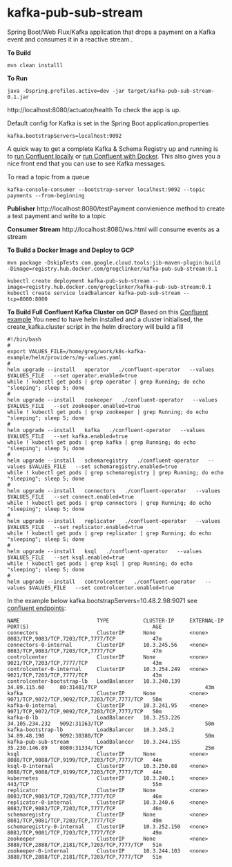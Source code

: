 # kafka-pub-sub-stream

Spring Boot/Web Flux/Kafka application that drops a payment on a Kafka event and consumes it in a reactive stream..

**To Build**
```shell script
mvn clean installl
```

**To Run**
```shell script
java -Dspring.profiles.active=dev -jar target/kafka-pub-sub-stream-0.1.jar
```
http://localhost:8080/actuator/health To check the app is up.

Default config for Kafka is set in the Spring Boot application.properties

```
kafka.bootstrapServers=localhost:9092
```
A quick way to get a complete Kafka & Schema Registry up and running is to [run Confluent locally](https://docs.confluent.io/current/quickstart/ce-quickstart.html)  or [run Confluent with Docker](https://docs.confluent.io/current/quickstart/ce-docker-quickstart.html). This also gives you a nice front end that you can use to see Kafka messages.

To read a topic from a queue
```
kafka-console-consumer --bootstrap-server localhost:9092 --topic payments --from-beginning
```

**Publisher** http://localhost:8080/testPayment convienience method to create a test payment and write to a topic

**Consumer Stream** http://localhost:8080/ws.html will consume events as a stream

**To Build a Docker Image and Deploy to GCP**
```
mvn package -DskipTests com.google.cloud.tools:jib-maven-plugin:build -Dimage=registry.hub.docker.com/gregclinker/kafka-pub-sub-stream:0.1

kubectl create deployment kafka-pub-sub-stream --image=registry.hub.docker.com/gregclinker/kafka-pub-sub-stream:0.1
kubectl create service loadbalancer kafka-pub-sub-stream --tcp=8080:8080
```

**To Build Full Confluent Kafka Cluster on GCP**
Based on this [Confluent example](https://docs.confluent.io/current/installation/operator/co-deployment.html)
You need to have helm installed and a cluster initialised, the create_kafka.cluster script in the helm directory will build a fill  
```
#!/bin/bash
#
export VALUES_FILE=/home/greg/work/k8s-kafka-example/helm/providers/my-values.yaml
#
helm upgrade --install   operator   ./confluent-operator   --values $VALUES_FILE   --set operator.enabled=true
while ! kubectl get pods | grep operator | grep Running; do echo "sleeping"; sleep 5; done
#
helm upgrade --install   zookeeper   ./confluent-operator   --values $VALUES_FILE   --set zookeeper.enabled=true
while ! kubectl get pods | grep zookeeper | grep Running; do echo "sleeping"; sleep 5; done
#
helm upgrade --install   kafka   ./confluent-operator   --values $VALUES_FILE   --set kafka.enabled=true
while ! kubectl get pods | grep kafka | grep Running; do echo "sleeping"; sleep 5; done
#
helm upgrade --install   schemaregistry   ./confluent-operator   --values $VALUES_FILE   --set schemaregistry.enabled=true
while ! kubectl get pods | grep schemaregistry | grep Running; do echo "sleeping"; sleep 5; done
#
helm upgrade --install   connectors   ./confluent-operator   --values $VALUES_FILE   --set connect.enabled=true
while ! kubectl get pods | grep connectors | grep Running; do echo "sleeping"; sleep 5; done
#
helm upgrade --install   replicator   ./confluent-operator   --values $VALUES_FILE   --set replicator.enabled=true
while ! kubectl get pods | grep replicator | grep Running; do echo "sleeping"; sleep 5; done
#
helm upgrade --install   ksql   ./confluent-operator   --values $VALUES_FILE   --set ksql.enabled=true
while ! kubectl get pods | grep ksql | grep Running; do echo "sleeping"; sleep 5; done
#
helm upgrade --install   controlcenter   ./confluent-operator   --values $VALUES_FILE   --set controlcenter.enabled=true
```

In the example below kafka.bootstrapServers=10.48.2.98:9071 see [confluent endpoints](https://docs.confluent.io/5.4.2/installation/operator/co-endpoints.html):

```
NAME                         TYPE           CLUSTER-IP     EXTERNAL-IP      PORT(S)                                        AGE
connectors                   ClusterIP      None           <none>           8083/TCP,9083/TCP,7203/TCP,7777/TCP            47m
connectors-0-internal        ClusterIP      10.3.245.56    <none>           8083/TCP,9083/TCP,7203/TCP,7777/TCP            47m
controlcenter                ClusterIP      None           <none>           9021/TCP,7203/TCP,7777/TCP                     43m
controlcenter-0-internal     ClusterIP      10.3.254.249   <none>           9021/TCP,7203/TCP,7777/TCP                     43m
controlcenter-bootstrap-lb   LoadBalancer   10.3.240.139   34.89.115.60     80:31401/TCP                                   43m
kafka                        ClusterIP      None           <none>           9071/TCP,9072/TCP,9092/TCP,7203/TCP,7777/TCP   50m
kafka-0-internal             ClusterIP      10.3.241.95    <none>           9071/TCP,9072/TCP,9092/TCP,7203/TCP,7777/TCP   50m
kafka-0-lb                   LoadBalancer   10.3.253.226   34.105.234.232   9092:31163/TCP                                 50m
kafka-bootstrap-lb           LoadBalancer   10.3.245.2     34.89.48.198     9092:30380/TCP                                 50m
kafka-pub-sub-stream         LoadBalancer   10.3.244.155   35.230.146.89    8080:31334/TCP                                 25m
ksql                         ClusterIP      None           <none>           8088/TCP,9088/TCP,9199/TCP,7203/TCP,7777/TCP   44m
ksql-0-internal              ClusterIP      10.3.250.88    <none>           8088/TCP,9088/TCP,9199/TCP,7203/TCP,7777/TCP   44m
kubernetes                   ClusterIP      10.3.240.1     <none>           443/TCP                                        55m
replicator                   ClusterIP      None           <none>           8083/TCP,9083/TCP,7203/TCP,7777/TCP            46m
replicator-0-internal        ClusterIP      10.3.240.6     <none>           8083/TCP,9083/TCP,7203/TCP,7777/TCP            46m
schemaregistry               ClusterIP      None           <none>           8081/TCP,9081/TCP,7203/TCP,7777/TCP            49m
schemaregistry-0-internal    ClusterIP      10.3.252.150   <none>           8081/TCP,9081/TCP,7203/TCP,7777/TCP            49m
zookeeper                    ClusterIP      None           <none>           3888/TCP,2888/TCP,2181/TCP,7203/TCP,7777/TCP   51m
zookeeper-0-internal         ClusterIP      10.3.244.103   <none>           3888/TCP,2888/TCP,2181/TCP,7203/TCP,7777/TCP   51m
```
